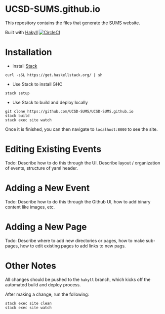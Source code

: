 # UCSD-SUMS.github.io
This repository contains the files that generate the SUMS website.

Built with [Hakyll](https://jaspervdj.be/hakyll/) [![CircleCI](https://circleci.com/gh/UCSD-SUMS/UCSD-SUMS.github.io/tree/hakyll.svg?style=svg)](https://circleci.com/gh/UCSD-SUMS/UCSD-SUMS.github.io/tree/hakyll)

# Installation
- Install [Stack](https://www.haskellstack.org/)
```
curl -sSL https://get.haskellstack.org/ | sh
```

- Use Stack to install GHC
```
stack setup
```


- Use Stack to build and deploy locally
```
git clone https://github.com/UCSD-SUMS/UCSD-SUMS.github.io
stack build
stack exec site watch
```

Once it is finished, you can then navigate to `localhost:8000` to see the site.


# Editing Existing Events
Todo: Describe how to do this through the UI. Describe layout / organization of events, structure of yaml header.

# Adding a New Event
Todo: Describe how to do this through the Github UI, how to add binary content like images, etc.

# Adding a New Page
Todo: Describe where to add new directories or pages, how to make sub-pages, how to edit existing pages to add links to new pags.

# Other Notes

All changes should be pushed to the `hakyll` branch, which kicks off the automated
build and deploy process.

After making a change, run the following:
```
stack exec site clean
stack exec site watch
```
